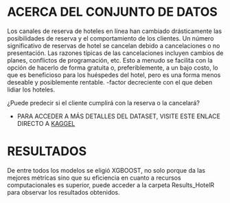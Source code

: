 # ACERCA DEL CONJUNTO DE DATOS

Los canales de reserva de hoteles en línea han cambiado drásticamente las posibilidades de reserva y el comportamiento de los clientes. Un número significativo de reservas de hotel se cancelan debido a cancelaciones o no presentación. Las razones típicas de las cancelaciones incluyen cambios de planes, conflictos de programación, etc. Esto a menudo se facilita con la opción de hacerlo de forma gratuita o, preferiblemente, a un bajo costo, lo que es beneficioso para los huéspedes del hotel, pero es una forma menos deseable y posiblemente rentable. -factor decreciente con el que deben lidiar los hoteles.

¿Puede predecir si el cliente cumplirá con la reserva o la cancelará?

 - PARA ACCEDER A MÁS DETALLES DEL DATASET, VISITE ESTE ENLACE DIRECTO A [KAGGEL](https://www.kaggle.com/datasets/ahsan81/hotel-reservations-classification-dataset)

# RESULTADOS

De entre todos los modelos se eligió XGBOOST, no  solo porque da las mejores métricas sino que su eficiencia en cuanto a recursos computacionales es superior, puede acceder a la carpeta Results_HotelR para observar los resultados obtenidos.